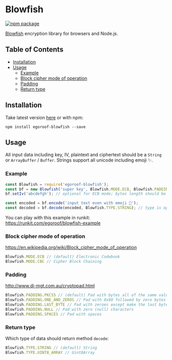 # Blowfish

[![npm package][npm-badge]][npm]

[npm-badge]: https://img.shields.io/npm/v/egoroof-blowfish.svg?style=flat-square
[npm]: https://www.npmjs.com/package/egoroof-blowfish

[Blowfish](https://en.wikipedia.org/wiki/Blowfish_(cipher)) encryption library for browsers and Node.js.

## Table of Contents

- [Installation](#installation)
- [Usage](#usage)
  - [Example](#example)
  - [Block cipher mode of operation](#block-cipher-mode-of-operation)
  - [Padding](#padding)
  - [Return type](#return-type)

## Installation

Take latest version [here](https://unpkg.com/egoroof-blowfish) or with npm:

```
npm install egoroof-blowfish --save
```

## Usage

All input data including key, IV, plaintext and ciphertext should be a `String` or `ArrayBuffer` / `Buffer`.
Strings support all unicode including emoji ✨.

### Example

```js
const Blowfish = require('egoroof-blowfish');
const bf = new Blowfish('super key', Blowfish.MODE.ECB, Blowfish.PADDING.NULL); // only key isn't optional
bf.setIv('abcdefgh'); // optional for ECB mode; bytes length should be equal 8

const encoded = bf.encode('input text even with emoji 🎅');
const decoded = bf.decode(encoded, Blowfish.TYPE.STRING); // type is optional
```

You can play with this example in runkit: https://runkit.com/egoroof/blowfish-example

### Block cipher mode of operation

https://en.wikipedia.org/wiki/Block_cipher_mode_of_operation

```js
Blowfish.MODE.ECB // (default) Electronic Codebook
Blowfish.MODE.CBC // Cipher Block Chaining
```

### Padding

http://www.di-mgt.com.au/cryptopad.html

```js
Blowfish.PADDING.PKCS5 // (default) Pad with bytes all of the same value as the number of padding bytes
Blowfish.PADDING.ONE_AND_ZEROS // Pad with 0x80 followed by zero bytes
Blowfish.PADDING.LAST_BYTE // Pad with zeroes except make the last byte equal to the number of padding bytes
Blowfish.PADDING.NULL // Pad with zero (null) characters
Blowfish.PADDING.SPACES // Pad with spaces
```

### Return type

Which type of data should return method `decode`:

```js
Blowfish.TYPE.STRING // (default) String
Blowfish.TYPE.UINT8_ARRAY // Uint8Array
```
